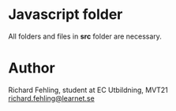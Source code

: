 # Javascript folder
All folders and files in **src** folder are necessary.

# Author
Richard Fehling, student at EC Utbildning, MVT21<br/>
richard.fehling@learnet.se